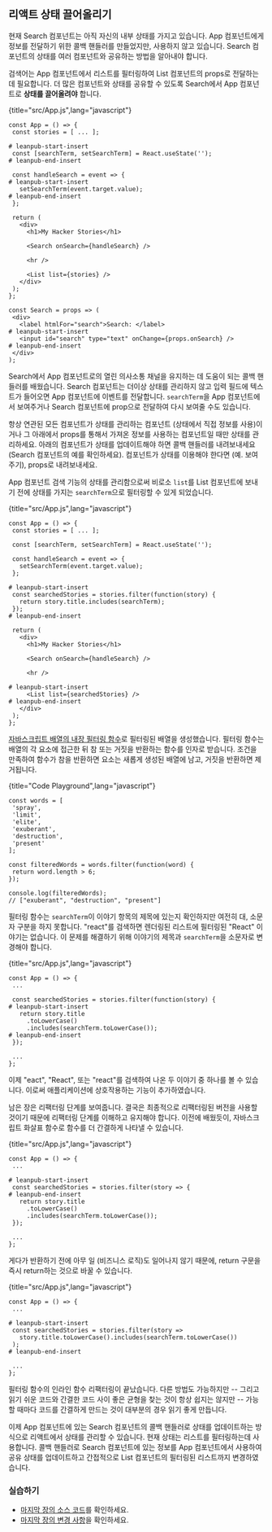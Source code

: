 ## 리액트 상태 끌어올리기

현재 Search 컴포넌트는 아직 자신의 내부 상태를 가지고 있습니다. App 컴포넌트에게 정보를 전달하기 위한 콜백 핸들러를 만들었지만, 사용하지 않고 있습니다. Search 컴포넌트의 상태를 여러 컴포넌트와 공유하는 방법을 알아내야 합니다.  

검색어는 App 컴포넌트에서 리스트를 필터링하여 List 컴포넌트의 props로 전달하는 데 필요합니다. 더 많은 컴포넌트와 상태를 공유할 수 있도록 Search에서 App 컴포넌트로 **상태를 끌어올려야** 합니다.

{title="src/App.js",lang="javascript"}
~~~~~~~
const App = () => {
 const stories = [ ... ];

# leanpub-start-insert
 const [searchTerm, setSearchTerm] = React.useState('');
# leanpub-end-insert

 const handleSearch = event => {
# leanpub-start-insert
   setSearchTerm(event.target.value);
# leanpub-end-insert
 };

 return (
   <div>
     <h1>My Hacker Stories</h1>

     <Search onSearch={handleSearch} />

     <hr />

     <List list={stories} />
   </div>
 );
};

const Search = props => (
 <div>
   <label htmlFor="search">Search: </label>
# leanpub-start-insert
   <input id="search" type="text" onChange={props.onSearch} />
# leanpub-end-insert
 </div>
);
~~~~~~~

Search에서 App 컴포넌트로의 열린 의사소통 채널을 유지하는 데 도움이 되는 콜백 핸들러를 배웠습니다. Search 컴포넌트는 더이상 상태를 관리하지 않고 입력 필드에 텍스트가 들어오면 App 컴포넌트에 이벤트를 전달합니다. `searchTerm`을 App 컴포넌트에서 보여주거나 Search 컴포넌트에 prop으로 전달하여 다시 보여줄 수도 있습니다. 

항상 연관된 모든 컴포넌트가 상태를 관리하는 컴포넌트 (상태에서 직접 정보를 사용)이거나 그 아래에서 props를 통해서 가져온 정보를 사용하는 컴포넌트일 때만 상태를 관리하세요. 아래의 컴포넌트가 상태를 업데이트해야 하면 콜백 핸들러를 내려보내세요 (Search 컴포넌트의 예를 확인하세요). 컴포넌트가 상태를 이용해야 한다면 (예. 보여주기), props로 내려보내세요.

App 컴포넌트 검색 기능의 상태를 관리함으로써 비로소 `list`를 List 컴포넌트에 보내기 전에 상태를 가지는 `searchTerm`으로 필터링할 수 있게 되었습니다.

{title="src/App.js",lang="javascript"}
~~~~~~~
const App = () => {
 const stories = [ ... ];

 const [searchTerm, setSearchTerm] = React.useState('');

 const handleSearch = event => {
   setSearchTerm(event.target.value);
 };

# leanpub-start-insert
 const searchedStories = stories.filter(function(story) {
   return story.title.includes(searchTerm);
 });
# leanpub-end-insert

 return (
   <div>
     <h1>My Hacker Stories</h1>

     <Search onSearch={handleSearch} />

     <hr />

# leanpub-start-insert
     <List list={searchedStories} />
# leanpub-end-insert
   </div>
 );
};
~~~~~~~

[자바스크립트 배열의 내장 필터링 함수](https://developer.mozilla.org/en-US/docs/Web/JavaScript/Reference/Global_Objects/Array/filter)로 필터링된 배열을 생성했습니다. 필터링 함수는 배열의 각 요소에 접근한 뒤 참 또는 거짓을 반환하는 함수를 인자로 받습니다. 조건을 만족하여 함수가 참을 반환하면 요소는 새롭게 생성된 배열에 남고, 거짓을 반환하면 제거됩니다.

{title="Code Playground",lang="javascript"}
~~~~~~~
const words = [
 'spray',
 'limit',
 'elite',
 'exuberant',
 'destruction',
 'present'
];

const filteredWords = words.filter(function(word) {
 return word.length > 6;
});

console.log(filteredWords);
// ["exuberant", "destruction", "present"]
~~~~~~~

필터링 함수는 `searchTerm`이 이야기 항목의 제목에 있는지 확인하지만 여전히 대, 소문자 구분을 하지 못합니다. "react"를 검색하면 렌더링된 리스트에 필터링된 "React" 이야기는 없습니다. 이 문제를 해결하기 위해 이야기의 제목과 `searchTerm`을 소문자로 변경해야 합니다.

{title="src/App.js",lang="javascript"}
~~~~~~~
const App = () => {
 ...

 const searchedStories = stories.filter(function(story) {
# leanpub-start-insert
   return story.title
     .toLowerCase()
     .includes(searchTerm.toLowerCase());
# leanpub-end-insert
 });

 ...
};
~~~~~~~

이제 "eact", "React", 또는 "react"를 검색하여 나온 두 이야기 중 하나를 볼 수 있습니다. 이로써 애플리케이션에 상호작용하는 기능이 추가하였습니다.

남은 장은 리팩터링 단계를 보여줍니다. 결국은 최종적으로 리팩터링된 버전을 사용할 것이기 때문에 리팩터링 단계를 이해하고 유지해야 합니다. 이전에 배웠듯이, 자바스크립트 화살표 함수로 함수를 더 간결하게 나타낼 수 있습니다. 

{title="src/App.js",lang="javascript"}
~~~~~~~
const App = () => {
 ...

# leanpub-start-insert
 const searchedStories = stories.filter(story => {
# leanpub-end-insert
   return story.title
     .toLowerCase()
     .includes(searchTerm.toLowerCase());
 });

 ...
};
~~~~~~~

게다가 반환하기 전에 아무 일 (비즈니스 로직)도 일어나지 않기 때문에, return 구문을 즉시 return하는 것으로 바꿀 수 있습니다.

{title="src/App.js",lang="javascript"}
~~~~~~~
const App = () => {
 ...

# leanpub-start-insert
 const searchedStories = stories.filter(story =>
   story.title.toLowerCase().includes(searchTerm.toLowerCase())
 );
# leanpub-end-insert

 ...
};
~~~~~~~

필터링 함수의 인라인 함수 리팩터링이 끝났습니다. 다른 방법도 가능하지만 -- 그리고 읽기 쉬운 코드와 간결한 코드 사이 좋은 균형을 찾는 것이 항상 쉽지는 않지만 -- 가능할 때마다 코드를 간결하게 만드는 것이 대부분의 경우 읽기 좋게 만듭니다.

이제 App 컴포넌트에 있는 Search 컴포넌트의 콜백 핸들러로 상태를 업데이트하는 방식으로 리액트에서 상태를 관리할 수 있습니다. 현재 상태는 리스트를 필터링하는데 사용합니다. 콜백 핸들러로 Search 컴포넌트에 있는 정보를 App 컴포넌트에서 사용하여 공유 상태를 업데이트하고 간접적으로 List 컴포넌트의 필터링된 리스트까지 변경하였습니다.

### 실습하기
* [마지막 장의 소스 코드](https://codesandbox.io/s/github/the-road-to-learn-react/hacker-stories/tree/hs/Lifting-State-in-React)를 확인하세요.
* [마지막 장의 변경 사항](https://github.com/the-road-to-learn-react/hacker-stories/compare/hs/Callback-Handler-in-JSX...hs/Lifting-State-in-React?expand=1)을 확인하세요.